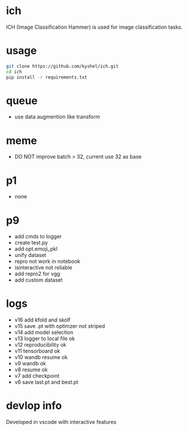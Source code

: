 # ich
ICH (Image Classification Hammer) is used for image classification tasks. 

# usage
``` bash
git clone https://github.com/kyshel/ich.git
cd ich
pip install -r requirements.txt
```

# queue
- use data augmention like transform

# meme
- DO NOT improve batch > 32, current use 32 as base


# p1
- none

# p9
- add cmds to logger
- create test.py
- add opt.emoji_pkl
- unify dataset
- repro not work in notebook
- isinteractive not reliable
- add repro2 for vgg 
- add custom dataset 


# logs
- v16 add kfold and skolf  
- v15 save .pt with optimzer not striped
- v14 add model selection
- v13 logger to local file ok 
- v12 reproducibility ok
- v11 tensorboard ok
- v10 wandb resume ok
- v9 wandb ok
- v8 resume ok
- v7 add checkpoint 
- v6 save last.pt and best.pt

# devlop info
Developed in vscode with interactive features


 